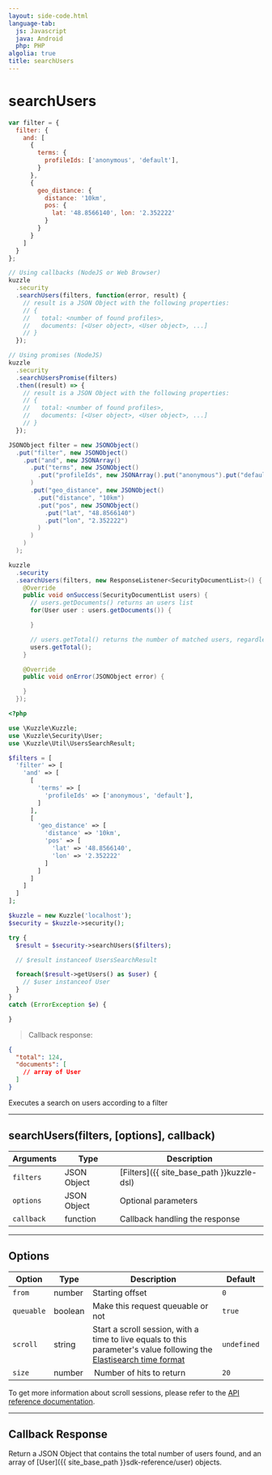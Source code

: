 ```yaml
---
layout: side-code.html
language-tab:
  js: Javascript
  java: Android
  php: PHP
algolia: true
title: searchUsers
---
```


# searchUsers

```js
var filter = {
  filter: {
    and: [
      {
        terms: {
          profileIds: ['anonymous', 'default'],
        }
      },
      {
        geo_distance: {
          distance: '10km',
          pos: {
            lat: '48.8566140', lon: '2.352222'
          }
        }
      }
    ]
  }
};

// Using callbacks (NodeJS or Web Browser)
kuzzle
  .security
  .searchUsers(filters, function(error, result) {
    // result is a JSON Object with the following properties:
    // {
    //   total: <number of found profiles>,
    //   documents: [<User object>, <User object>, ...]
    // }
  });

// Using promises (NodeJS)
kuzzle
  .security
  .searchUsersPromise(filters)
  .then((result) => {
    // result is a JSON Object with the following properties:
    // {
    //   total: <number of found profiles>,
    //   documents: [<User object>, <User object>, ...]
    // }
  });
```

```java
JSONObject filter = new JSONObject()
  .put("filter", new JSONObject()
    .put("and", new JSONArray()
      .put("terms", new JSONObject()
        .put("profileIds", new JSONArray().put("anonymous").put("default"))
      )
      .put("geo_distance", new JSONObject()
        .put("distance", "10km")
        .put("pos", new JSONObject()
          .put("lat", "48.8566140")
          .put("lon", "2.352222")
        )
      )
    )
  );

kuzzle
  .security
  .searchUsers(filters, new ResponseListener<SecurityDocumentList>() {
    @Override
    public void onSuccess(SecurityDocumentList users) {
      // users.getDocuments() returns an users list
      for(User user : users.getDocuments()) {

      }

      // users.getTotal() returns the number of matched users, regardless of pagination
      users.getTotal();
    }

    @Override
    public void onError(JSONObject error) {

    }
  });
```

```php
<?php

use \Kuzzle\Kuzzle;
use \Kuzzle\Security\User;
use \Kuzzle\Util\UsersSearchResult;

$filters = [
  'filter' => [
    'and' => [
      [
        'terms' => [
          'profileIds' => ['anonymous', 'default'],
        ]
      ],
      [
        'geo_distance' => [
          'distance' => '10km',
          'pos' => [
            'lat' => '48.8566140',
            'lon' => '2.352222'
          ]
        ]
      ]
    ]
  ]
];

$kuzzle = new Kuzzle('localhost');
$security = $kuzzle->security();

try {
  $result = $security->searchUsers($filters);

  // $result instanceof UsersSearchResult

  foreach($result->getUsers() as $user) {
    // $user instanceof User
  }
}
catch (ErrorException $e) {

}
```

> Callback response:

```json
{
  "total": 124,
  "documents": [
    // array of User
  ]
}
```

Executes a search on users according to a filter

---

## searchUsers(filters, [options], callback)

| Arguments | Type | Description |
|---------------|---------|----------------------------------------|
| ``filters`` | JSON Object | [Filters]({{ site_base_path }}kuzzle-dsl) |
| ``options`` | JSON Object | Optional parameters |
| ``callback`` | function | Callback handling the response |

---

## Options

| Option | Type | Description | Default |
|---------------|---------|----------------------------------------|---------|
| ``from`` | number | Starting offset | ``0`` |
| ``queuable`` | boolean | Make this request queuable or not  | ``true`` |
| ``scroll`` | string | Start a scroll session, with a time to live equals to this parameter's value following the [Elastisearch time format](https://www.elastic.co/guide/en/elasticsearch/reference/5.0/common-options.html#time-units) | ``undefined`` |
| ``size`` | number |  Number of hits to return | ``20`` |

<aside class="notice">
  To get more information about scroll sessions, please refer to the <a href="{{ site_base_path }}api-documentation/controller-document/search">API reference documentation</a>.
</aside>

---

## Callback Response

Return a JSON Object that contains the total number of users found, and an array of [User]({{ site_base_path }}sdk-reference/user) objects.
